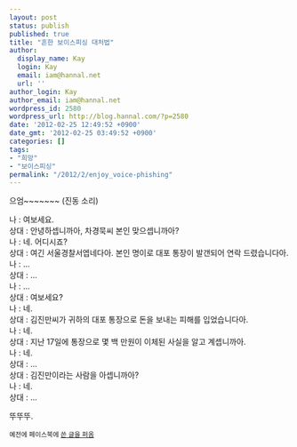 ```yaml
---
layout: post
status: publish
published: true
title: "흔한 보이스피싱 대처법"
author:
  display_name: Kay
  login: Kay
  email: iam@hannal.net
  url: ''
author_login: Kay
author_email: iam@hannal.net
wordpress_id: 2580
wordpress_url: http://blog.hannal.com/?p=2580
date: '2012-02-25 12:49:52 +0900'
date_gmt: '2012-02-25 03:49:52 +0900'
categories: []
tags:
- "희망"
- "보이스피싱"
permalink: "/2012/2/enjoy_voice-phishing"
---
```

<p>으엄~~~~~~~ (진동 소리)</p>
<p>나 : 여보세요.<br />
상대 : 안녕하셉니까아, 차경묵씨 본인 맞으셉니까아?<br />
나 : 네. 어디시죠?<br />
상대 : 여긴 서울경찰서엡네다아. 본인 명이로 대포 통장이 발갠되어 연락 드렸습니다아.<br />
나 : ...<br />
상대 : ...<br />
나 : ...<br />
상대 : 여보세요?<br />
나 : 네.<br />
상대 : 김진만씨가 귀하의 대포 통장으로 돈을 보내는 피해를 입었습니다아.<br />
나 : 네.<br />
상대 : 지난 17일에 통장으로 몇 백 만원이 이체된 사실을 알고 계셉니까아.<br />
나 : 네.<br />
상대 : ...<br />
상대 : 김진만이라는 사람을 아셉니까아?<br />
나 : 네.<br />
상대 : ...</p>
<p>뚜뚜뚜.</p>
<p><small>예전에 페이스북에 <a href="http://www.facebook.com/hannal/posts/10150706836753623">쓴 글을 퍼옴</a></small></p>
